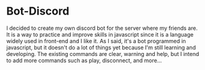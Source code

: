 # Bot-Discord
 
I decided to create my own discord bot for the server where my friends are. It is a way to practice and improve skills in javascript since it is a language widely used in front-end and I like it. As I said, it's a bot programmed in javascript, but it doesn't do a lot of things yet because I'm still learning and developing. The existing commands are clear, warning and help, but I intend to add more commands such as play, disconnect, and more...
